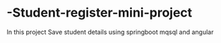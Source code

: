 # -Student-register-mini-project
In this project Save student details using springboot mqsql and angular

